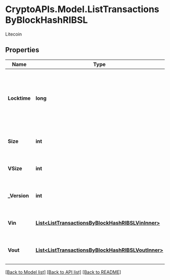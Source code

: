 # CryptoAPIs.Model.ListTransactionsByBlockHashRIBSL
Litecoin

## Properties

Name | Type | Description | Notes
------------ | ------------- | ------------- | -------------
**Locktime** | **long** | Represents the time at which a particular transaction can be added to the blockchain. | 
**Size** | **int** | Represents the total size of this transaction. | 
**VSize** | **int** | Represents the virtual size of this transaction. | 
**_Version** | **int** | Represents transaction version number. | 
**Vin** | [**List&lt;ListTransactionsByBlockHashRIBSLVinInner&gt;**](ListTransactionsByBlockHashRIBSLVinInner.md) | Represents the transaction inputs. | 
**Vout** | [**List&lt;ListTransactionsByBlockHashRIBSLVoutInner&gt;**](ListTransactionsByBlockHashRIBSLVoutInner.md) | Represents the transaction outputs. | 

[[Back to Model list]](../README.md#documentation-for-models) [[Back to API list]](../README.md#documentation-for-api-endpoints) [[Back to README]](../README.md)

